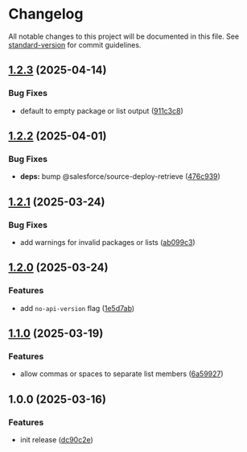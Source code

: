 <!-- markdownlint-disable MD024 MD025 -->
<!-- markdown-link-check-disable -->

# Changelog

All notable changes to this project will be documented in this file. See [standard-version](https://github.com/conventional-changelog/standard-version) for commit guidelines.

## [1.2.3](https://github.com/mcarvin8/sf-package-list/compare/v1.2.2...v1.2.3) (2025-04-14)


### Bug Fixes

* default to empty package or list output ([911c3c8](https://github.com/mcarvin8/sf-package-list/commit/911c3c8a27cd4268513f15f1ace6bf2383b4a18d))

## [1.2.2](https://github.com/mcarvin8/sf-package-list/compare/v1.2.1...v1.2.2) (2025-04-01)


### Bug Fixes

* **deps:** bump @salesforce/source-deploy-retrieve ([476c939](https://github.com/mcarvin8/sf-package-list/commit/476c93945783a24d528d468cf340b5ad00150209))

## [1.2.1](https://github.com/mcarvin8/sf-package-list/compare/v1.2.0...v1.2.1) (2025-03-24)


### Bug Fixes

* add warnings for invalid packages or lists ([ab099c3](https://github.com/mcarvin8/sf-package-list/commit/ab099c32081daff5f66d3ce19b9c2cd9db6e0ba9))

## [1.2.0](https://github.com/mcarvin8/sf-package-list/compare/v1.1.0...v1.2.0) (2025-03-24)


### Features

* add `no-api-version` flag ([1e5d7ab](https://github.com/mcarvin8/sf-package-list/commit/1e5d7abd6b23b4e8da642dbad2957dac8f1ba28c))

## [1.1.0](https://github.com/mcarvin8/sf-package-list/compare/v1.0.0...v1.1.0) (2025-03-19)


### Features

* allow commas or spaces to separate list members ([6a59927](https://github.com/mcarvin8/sf-package-list/commit/6a5992701a4b77f203be0f3a2e5ac28a812ef11d))

## 1.0.0 (2025-03-16)


### Features

* init release ([dc90c2e](https://github.com/mcarvin8/sf-package-list/commit/dc90c2e5702aa7f870afaea7d90d73e929a9e6fe))
